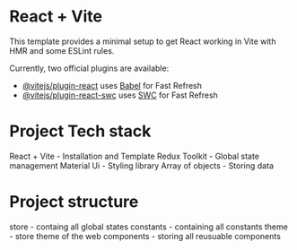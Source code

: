 # React + Vite

This template provides a minimal setup to get React working in Vite with HMR and some ESLint rules.

Currently, two official plugins are available:

- [@vitejs/plugin-react](https://github.com/vitejs/vite-plugin-react/blob/main/packages/plugin-react/README.md) uses [Babel](https://babeljs.io/) for Fast Refresh
- [@vitejs/plugin-react-swc](https://github.com/vitejs/vite-plugin-react-swc) uses [SWC](https://swc.rs/) for Fast Refresh

# Project Tech stack

React + Vite - Installation and Template
Redux Toolkit - Global state management
Material Ui - Styling library
Array of objects - Storing data

# Project structure

store - containg all global states
constants - containing all constants
theme - store theme of the web
components - storing all reusuable components
